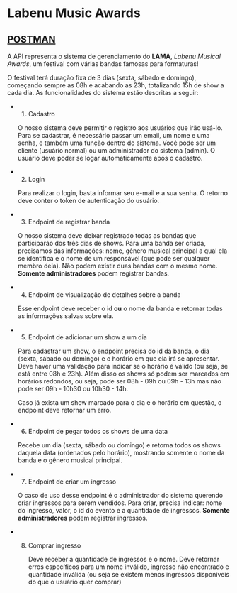 # Labenu Music Awards
## [POSTMAN](https://documenter.getpostman.com/view/20352445/UzQvrQ9H)
A API representa o sistema de gerenciamento do **LAMA**, *Labenu Musical Awards*, um festival com várias bandas famosas para formaturas! 

O festival terá duração fixa de 3 dias (sexta, sábado e domingo), começando sempre as 08h e acabando as 23h, totalizando 15h de show a cada dia. As funcionalidades do sistema estão descritas a seguir:

- 1. Cadastro
    
    O nosso sistema deve permitir o registro aos usuários que irão usá-lo. Para se cadastrar, é necessário passar um email, um nome e uma senha, e também uma função dentro do sistema. Você pode ser um cliente (usuário normal) ou um administrador do sistema (admin). O usuário deve poder se logar automaticamente após o cadastro. 
    
- 2. Login
    
    Para realizar o login, basta informar seu e-mail e a sua senha. O retorno deve conter o token de autenticação do usuário. 
    
- 3. Endpoint de registrar banda
    
    O nosso sistema deve deixar registrado todas as bandas que participarão dos três dias de shows. Para uma banda ser criada, precisamos das informações: nome, gênero musical principal a qual ela se identifica e o nome de um responsável (que pode ser qualquer membro dela). Não podem existir duas bandas com o mesmo nome. **Somente administradores** podem registrar bandas. 
    
- 4. Endpoint de visualização de detalhes sobre a banda
    
    Esse endpoint deve receber o id **ou** o nome da banda e retornar todas as informações salvas sobre ela.
    
- 5. Endpoint de adicionar um show a um dia
    
    Para cadastrar um show, o endpoint precisa do id da banda, o dia (sexta, sábado ou domingo) e o horário em que ela irá se apresentar. Deve haver uma validação para indicar se o horário é válido (ou seja, se está entre 08h e 23h). Além disso os shows só podem ser marcados em horários redondos, ou seja, pode ser 08h - 09h ou 09h - 13h mas não pode ser 09h - 10h30 ou 10h30 - 14h.
    
    Caso já exista um show marcado para o dia e o horário em questão, o endpoint deve retornar um erro. 
    
- 6. Endpoint de pegar todos os shows de uma data
    
    Recebe um dia (sexta, sábado ou domingo) e retorna todos os shows daquela data (ordenados pelo horário), mostrando somente o nome da banda e o gênero musical principal.
    
- 7. Endpoint de criar um ingresso
        
    O caso de uso desse endpoint é o administrador do sistema querendo criar ingressos para serem vendidos. Para criar, precisa indicar: nome do ingresso, valor, o id do evento e a quantidade de ingressos. **Somente administradores** podem registrar ingressos.
        
- 8. Comprar ingresso
        
     Deve receber a quantidade de ingressos e o nome. Deve retornar erros específicos para um nome inválido, ingresso não encontrado e quantidade inválida (ou seja se existem menos ingressos disponíveis do que o usuário quer comprar)